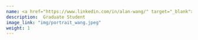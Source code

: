 ```yaml
---
name: <a href="https://www.linkedin.com/in/alan-wang/" target="_blank"> Alan Wang </a>
description:  Graduate Student
image_link: "img/portrait_wang.jpeg"
weight: 1
---
```

